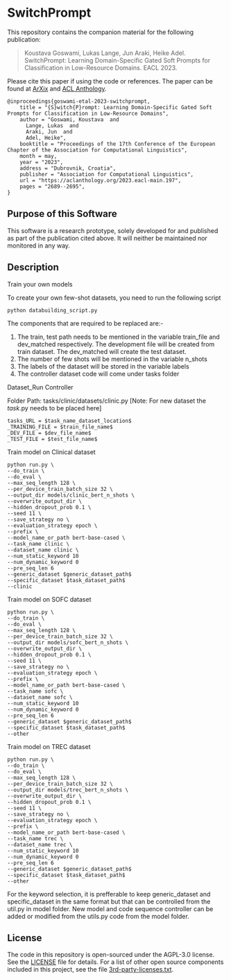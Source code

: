 <!---

    Copyright (c) 2022 Robert Bosch GmbH and its subsidiaries.

-->

# SwitchPrompt

This repository contains the companion material for the following publication:

> Koustava Goswami, Lukas Lange, Jun Araki, Heike Adel. SwitchPrompt: Learning Domain-Specific Gated Soft Prompts for Classification in Low-Resource Domains. EACL 2023.

Please cite this paper if using the code or references. The paper can be found at [ArXix](https://arxiv.org/abs/2302.06868) and [ACL Anthology](https://aclanthology.org/2023.eacl-main.197/]).

```
@inproceedings{goswami-etal-2023-switchprompt,
    title = "{S}witch{P}rompt: Learning Domain-Specific Gated Soft Prompts for Classification in Low-Resource Domains",
    author = "Goswami, Koustava  and
      Lange, Lukas  and
      Araki, Jun  and
      Adel, Heike",
    booktitle = "Proceedings of the 17th Conference of the European Chapter of the Association for Computational Linguistics",
    month = may,
    year = "2023",
    address = "Dubrovnik, Croatia",
    publisher = "Association for Computational Linguistics",
    url = "https://aclanthology.org/2023.eacl-main.197",
    pages = "2689--2695",
}
```

## Purpose of this Software

This software is a research prototype, solely developed for and published as
part of the publication cited above. It will neither be maintained nor monitored in any way.

## Description

Train your own models

To create your own few-shot datasets, you need to run the following script 
```
python databuilding_script.py
```

The components that are required to be replaced are:-

1. The train, test path needs to be mentioned in the variable train_file and dev_matched respectively. The development file will be created from train dataset. The dev_matched will create the test dataset.
2. The number of few shots will be mentioned in the variable n_shots
3. The labels of the dataset will be stored in the variable labels
4. The controller dataset code will come under tasks folder


Dataset_Run Controller

Folder Path: tasks/clinic/datasets/clinic.py [Note: For new dataset the $task$.py needs to be placed here]
```
tasks_URL = $task_name_dataset_location$
_TRAINING_FILE = $train_file_name$
_DEV_FILE = $dev_file_name$
_TEST_FILE = $test_file_name$
```

Train model on Clinical dataset

```
python run.py \
--do_train \
--do_eval \
--max_seq_length 128 \
--per_device_train_batch_size 32 \
--output_dir models/clinic_bert_n_shots \
--overwrite_output_dir \
--hidden_dropout_prob 0.1 \
--seed 11 \
--save_strategy no \
--evaluation_strategy epoch \
--prefix \
--model_name_or_path bert-base-cased \
--task_name clinic \
--dataset_name clinic \
--num_static_keyword 10
--num_dynamic_keyword 0
--pre_seq_len 6
--generic_dataset $generic_dataset_path$
--specific_dataset $task_dataset_path$
--clinic
```

Train model on SOFC dataset
```
python run.py \
--do_train \
--do_eval \
--max_seq_length 128 \
--per_device_train_batch_size 32 \
--output_dir models/sofc_bert_n_shots \
--overwrite_output_dir \
--hidden_dropout_prob 0.1 \
--seed 11 \
--save_strategy no \
--evaluation_strategy epoch \
--prefix \
--model_name_or_path bert-base-cased \
--task_name sofc \
--dataset_name sofc \
--num_static_keyword 10
--num_dynamic_keyword 0
--pre_seq_len 6
--generic_dataset $generic_dataset_path$
--specific_dataset $task_dataset_path$
--other
```

Train model on TREC dataset
```
python run.py \
--do_train \
--do_eval \
--max_seq_length 128 \
--per_device_train_batch_size 32 \
--output_dir models/trec_bert_n_shots \
--overwrite_output_dir \
--hidden_dropout_prob 0.1 \
--seed 11 \
--save_strategy no \
--evaluation_strategy epoch \
--prefix \
--model_name_or_path bert-base-cased \
--task_name trec \
--dataset_name trec \
--num_static_keyword 10
--num_dynamic_keyword 0
--pre_seq_len 6
--generic_dataset $generic_dataset_path$
--specific_dataset $task_dataset_path$
--other
```

For the keyword selection, it is prefferable to keep generic_dataset and specific_dataset in the same format but that can be controlled from the util.py in model folder. New model and code sequence controller can be added or modified from the utils.py code from the model folder.




## License

The code in this repository is open-sourced under the AGPL-3.0 license. See the
[LICENSE](LICENSE.txt) file for details.
For a list of other open source components included in this project, see the
file [3rd-party-licenses.txt](3rd-party-licenses.txt).
